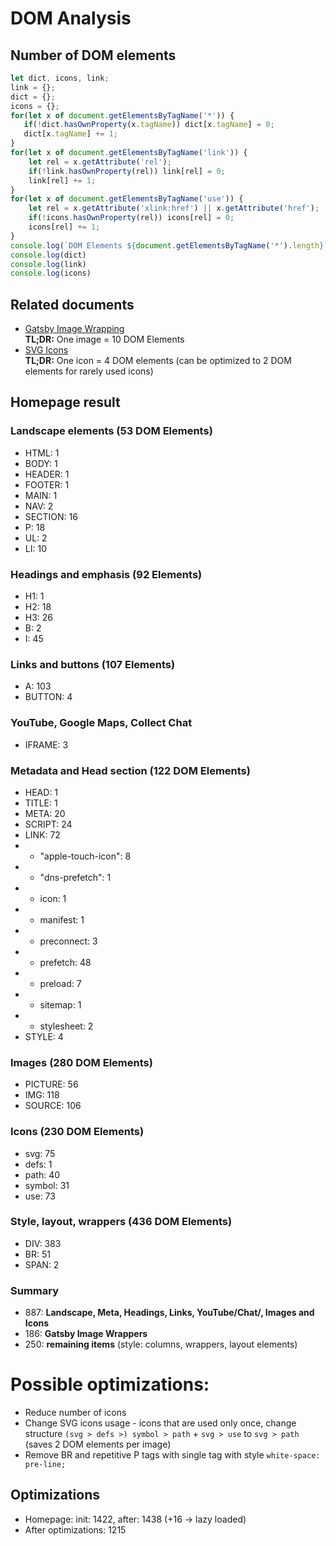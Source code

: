 # DOM Analysis

## Number of DOM elements

```javascript
let dict, icons, link;
link = {};
dict = {};
icons = {};
for(let x of document.getElementsByTagName('*')) {
   if(!dict.hasOwnProperty(x.tagName)) dict[x.tagName] = 0; 
   dict[x.tagName] += 1;
}
for(let x of document.getElementsByTagName('link')) { 
    let rel = x.getAttribute('rel'); 
    if(!link.hasOwnProperty(rel)) link[rel] = 0; 
    link[rel] += 1;
}
for(let x of document.getElementsByTagName('use')) {
    let rel = x.getAttribute('xlink:href') || x.getAttribute('href');
    if(!icons.hasOwnProperty(rel)) icons[rel] = 0;
    icons[rel] += 1;
}
console.log(`DOM Elements ${document.getElementsByTagName('*').length}`)
console.log(dict)
console.log(link)
console.log(icons)
```

## Related documents

- [Gatsby Image Wrapping](./GatsbyImageWrapping.md)\
  **TL;DR:** One image = 10 DOM Elements 
- [SVG Icons](./SVGIcons.md)\
  **TL;DR:** One icon = 4 DOM elements (can be optimized to 2 DOM elements for rarely used icons)

## Homepage result
### Landscape elements (53 DOM Elements)
- HTML: 1
- BODY: 1
- HEADER: 1
- FOOTER: 1
- MAIN: 1
- NAV: 2
- SECTION: 16
- P: 18
- UL: 2
- LI: 10

### Headings and emphasis (92 Elements)
- H1: 1
- H2: 18
- H3: 26
- B: 2
- I: 45

### Links and buttons (107 Elements)
- A: 103
- BUTTON: 4

### YouTube, Google Maps, Collect Chat
- IFRAME: 3

### Metadata and Head section (122 DOM Elements)
- HEAD: 1
- TITLE: 1
- META: 20
- SCRIPT: 24
- LINK: 72
- * "apple-touch-icon": 8
- * "dns-prefetch": 1
- * icon: 1
- * manifest: 1
- * preconnect: 3
- * prefetch: 48
- * preload: 7
- * sitemap: 1
- * stylesheet: 2
- STYLE: 4

### Images (280 DOM Elements)
- PICTURE: 56
- IMG: 118
- SOURCE: 106

### Icons (230 DOM Elements)
- svg: 75
- defs: 1
- path: 40
- symbol: 31
- use: 73

### Style, layout, wrappers (436 DOM Elements)
- DIV: 383
- BR: 51
- SPAN: 2

### Summary

* 887: **Landscape, Meta, Headings, Links, YouTube/Chat/, Images and Icons**
* 186: **Gatsby Image Wrappers**
* 250: **remaining items** (style: columns, wrappers, layout elements)

# Possible optimizations:
* Reduce number of icons
* Change SVG icons usage - icons that are used only once, change structure 
  `(svg > defs >) symbol > path` + `svg > use` to `svg > path` (saves 2 DOM elements per image) 
* Remove BR and repetitive P tags with single tag with style `white-space: pre-line;`

## Optimizations
- Homepage: init: 1422, after: 1438 (+16 -> lazy loaded)
- After optimizations: 1215  
